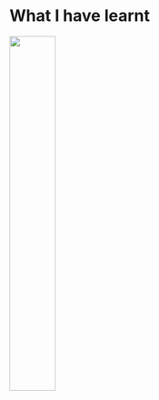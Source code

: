 # What I have learnt

<img src=https://cdn.mkhealth.co.kr/news/photo/202102/52163_52859_5928.jpg width="40%">
